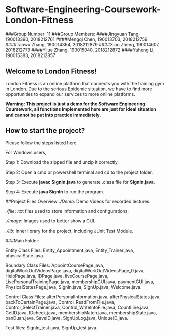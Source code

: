 # Software-Engineering-Coursework-London-Fitness

###Group Number: 11
###Group Members:
####Jingyuan Tang, 190013390, 2018212761
####Mengqi Chen, 190013703, 2018212759
####Taowu Zhang, 190014364, 2018212879
####Xiao Zheng, 190014607, 2018212779
####Yijue Zhang, 190015040, 2018212872
####Yuheng Li, 190015383, 2018212857

## Welcome to London Fitness!
London Fitness is an online platform that connects you with the training gym in London. Due to the serious Epidemic situation, we have to find more opportunities to expand our services to more online platforms.

**Warning: This project is just a demo for the Software Engineering Coursework, all functions implemented here are just for ideal situation and cannot be put into practice immediately.**
## How to start the project?
Please follow the steps listed here.

For Windows users,

Step 1: Download the zipped file and unzip it correctly.

Step 2: Open a cmd or powershell terminal and cd to the project folder.

Step 3: Execute **javac SignIn.java** to generate .class file for **SignIn.java**.

Step 4: Execute **java SignIn** to run the program.

##Project Files Overview
_./Demo_: Demo Videos for recorded lectures.

_./file_: .txt files used to store information and configurations.

_./image_: Images used to better show a GUI.

_./lib_: Inner library for the project, including JUnit Test Module.

###Main Folder:

Entity Class Files: Entity_Appointment.java, Entity_Trainer.java, physicalState.java.

Boundary Class Files: AppointCoursePage.java, digitalWorkOutVideosPage.java, digitalWorkOutVideosPage_0.java, 
HelpPage.java, IDPage.java, liveCoursePage.java, LivePersonalTrainingPage.java, 
membershipGUI.java, paymentGUI.java, PhysicalStatesPage.java, SignIn.java, SignUp.java, 
Welcome.java.

Control Class Files: alterPersonalInformation.java, alterPhysicalStates.java, backToCertainPage.java, 
Control_ReadFromFile.java, Control_SelectTrainer.java, Control_WriteIntoFile.java, CountLine.java, GetID.java,
IDcheck.java, membershipMatch.java, membershipState.java, panDuan.java, SaveID.java, SignUpLog.java, UniqueID.java.

Test files: SignIn_test.java, SignUp_test.java.
